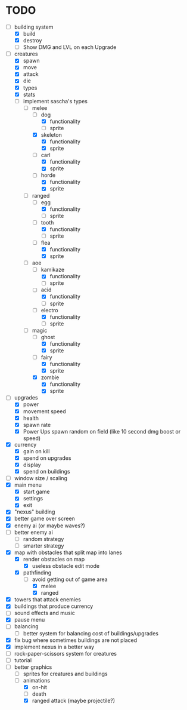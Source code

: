 # TODO

- [ ] building system
  - [x] build
  - [x] destroy
  - [ ] Show DMG and LVL on each Upgrade
- [ ] creatures
  - [x] spawn
  - [x] move
  - [x] attack
  - [x] die
  - [x] types
  - [x] stats
  - [ ] implement sascha's types
    - [ ] melee
      - [ ] dog
        - [x] functionality
        - [ ] sprite
      - [x] skeleton
        - [x] functionality
        - [x] sprite
      - [ ] carl
        - [x] functionality
        - [x] sprite
      - [ ] horde
        - [x] functionality
        - [x] sprite
    - [ ] ranged
      - [ ] egg
        - [x] functionality
        - [ ] sprite
      - [ ] tooth
        - [x] functionality
        - [ ] sprite
      - [ ] flea
        - [x] functionality
        - [x] sprite
    - [ ] aoe
      - [ ] kamikaze
        - [x] functionality
        - [ ] sprite
      - [ ] acid
        - [x] functionality
        - [ ] sprite
      - [ ] electro
        - [x] functionality
        - [ ] sprite
    - [ ] magic
      - [ ] ghost
        - [x] functionality
        - [x] sprite
      - [ ] fairy
        - [x] functionality
        - [x] sprite
      - [x] zombie
        - [x] functionality
        - [x] sprite
- [ ] upgrades
  - [x] power
  - [x] movement speed
  - [x] health
  - [x] spawn rate
  - [x] Power Ups spawn random on field (like 10 second dmg boost or speed)
- [x] currency
  - [x] gain on kill
  - [x] spend on upgrades
  - [x] display
  - [x] spend on buildings
- [ ] window size / scaling
- [x] main menu
  - [x] start game
  - [x] settings
  - [x] exit
- [x] "nexus" building
- [x] better game over screen
- [x] enemy ai (or maybe waves?)
- [ ] better enemy ai
  - [ ] random strategy
  - [ ] smarter strategy
- [x] map with obstacles that split map into lanes
  - [x] render obstacles on map
    - [x] useless obstacle edit mode
  - [x] pathfinding
    - [ ] avoid getting out of game area
      - [x] melee
      - [x] ranged
- [x] towers that attack enemies
- [x] buildings that produce currency
- [ ] sound effects and music
- [x] pause menu
- [ ] balancing
  - [ ] better system for balancing cost of buildings/upgrades
- [x] fix bug where sometimes buildings are not placed
- [x] implement nexus in a better way
- [ ] rock-paper-scissors system for creatures
- [ ] tutorial
- [ ] better graphics
  - [ ] sprites for creatures and buildings
  - [ ] animations
    - [x] on-hit
    - [ ] death
    - [x] ranged attack (maybe projectile?)